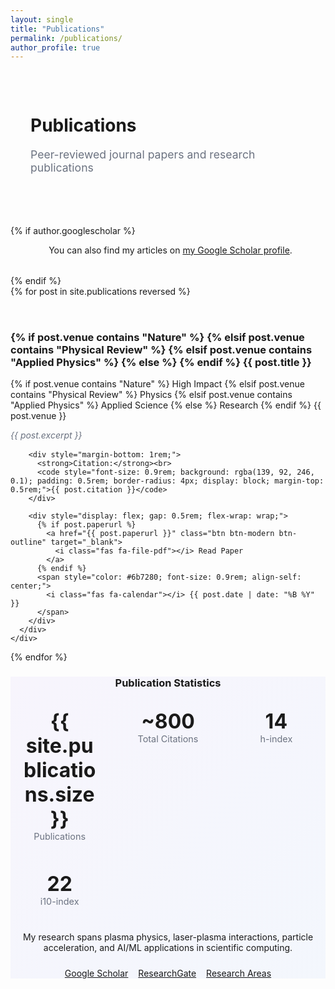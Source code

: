 ```yaml
---
layout: single
title: "Publications"
permalink: /publications/
author_profile: true
---
```


<div class="ai-pattern" style="padding: 2rem; border-radius: 12px; margin-bottom: 2rem;">
  <div class="section-header">
    <h1 class="gradient-text">Publications</h1>
    <p style="font-size: 1.1rem; color: #6b7280; margin-top: 0.5rem;">Peer-reviewed journal papers and research publications</p>
  </div>
</div>

{% if author.googlescholar %}
<div class="card animate-card" style="margin-bottom: 2rem;">
  <div class="card-body" style="text-align: center;">
    <p style="margin-bottom: 1rem;">
      <i class="ai ai-google-scholar" style="font-size: 2rem; color: var(--ml-blue); margin-right: 0.5rem;"></i>
      You can also find my articles on <a href="{{author.googlescholar}}" class="focus-modern" target="_blank">my Google Scholar profile</a>.
    </p>
  </div>
</div>
{% endif %}

<div style="display: grid; grid-template-columns: repeat(auto-fit, minmax(350px, 1fr)); gap: 2rem; margin-bottom: 2rem;">
  {% for post in site.publications reversed %}
    <div class="card animate-card">
      <div class="card-header">
        <h3>
          {% if post.venue contains "Nature" %}
            <i class="fas fa-atom"></i>
          {% elsif post.venue contains "Physical Review" %}
            <i class="fas fa-wave-square"></i>
          {% elsif post.venue contains "Applied Physics" %}
            <i class="fas fa-bolt"></i>
          {% else %}
            <i class="fas fa-flask"></i>
          {% endif %}
          {{ post.title }}
        </h3>
        <div style="margin-top: 0.5rem;">
          {% if post.venue contains "Nature" %}
            <span class="badge badge-ai">High Impact</span>
          {% elsif post.venue contains "Physical Review" %}
            <span class="badge badge-ml">Physics</span>
          {% elsif post.venue contains "Applied Physics" %}
            <span class="badge badge-ds">Applied Science</span>
          {% else %}
            <span class="badge badge-research">Research</span>
          {% endif %}
          <span class="badge badge-research">{{ post.venue }}</span>
        </div>
      </div>
      <div class="card-body">
        <div style="margin-bottom: 1rem;">
          <p style="color: #6b7280; font-style: italic;">{{ post.excerpt }}</p>
        </div>
        
        <div style="margin-bottom: 1rem;">
          <strong>Citation:</strong><br>
          <code style="font-size: 0.9rem; background: rgba(139, 92, 246, 0.1); padding: 0.5rem; border-radius: 4px; display: block; margin-top: 0.5rem;">{{ post.citation }}</code>
        </div>
        
        <div style="display: flex; gap: 0.5rem; flex-wrap: wrap;">
          {% if post.paperurl %}
            <a href="{{ post.paperurl }}" class="btn btn-modern btn-outline" target="_blank">
              <i class="fas fa-file-pdf"></i> Read Paper
            </a>
          {% endif %}
          <span style="color: #6b7280; font-size: 0.9rem; align-self: center;">
            <i class="fas fa-calendar"></i> {{ post.date | date: "%B %Y" }}
          </span>
        </div>
      </div>
    </div>
  {% endfor %}
</div>

<div class="card animate-card" style="text-align: center; background: linear-gradient(135deg, rgba(139, 92, 246, 0.05) 0%, rgba(59, 130, 246, 0.05) 100%);">
  <div class="card-body">
    <h3 style="color: var(--ai-purple); margin-bottom: 1rem;">
      <i class="fas fa-chart-line"></i> Publication Statistics
    </h3>
    <div style="display: grid; grid-template-columns: repeat(auto-fit, minmax(150px, 1fr)); gap: 1rem; margin-bottom: 1.5rem;">
      <div style="text-align: center; padding: 1rem;">
        <div style="font-size: 2rem; font-weight: bold; color: var(--ai-purple);">{{ site.publications.size }}</div>
        <div style="color: #6b7280; font-size: 0.9rem;">Publications</div>
      </div>
      <div style="text-align: center; padding: 1rem;">
        <div style="font-size: 2rem; font-weight: bold; color: var(--ml-blue);">~800</div>
        <div style="color: #6b7280; font-size: 0.9rem;">Total Citations</div>
      </div>
      <div style="text-align: center; padding: 1rem;">
        <div style="font-size: 2rem; font-weight: bold; color: var(--ds-teal);">14</div>
        <div style="color: #6b7280; font-size: 0.9rem;">h-index</div>
      </div>
      <div style="text-align: center; padding: 1rem;">
        <div style="font-size: 2rem; font-weight: bold; color: var(--primary-color);">22</div>
        <div style="color: #6b7280; font-size: 0.9rem;">i10-index</div>
      </div>
    </div>
    <p style="margin-bottom: 1.5rem;">
      My research spans plasma physics, laser-plasma interactions, particle acceleration, and AI/ML applications in scientific computing.
    </p>
    <div style="display: flex; gap: 1rem; justify-content: center; flex-wrap: wrap;">
      <a href="https://scholar.google.com/citations?user=8jVlsdoAAAAJ&hl=en" class="btn btn-modern btn-ai" target="_blank">
        <i class="ai ai-google-scholar"></i> Google Scholar
      </a>
      <a href="https://www.researchgate.net/profile/Feiyu-Li-4" class="btn btn-modern btn-ml" target="_blank">
        <i class="ai ai-researchgate"></i> ResearchGate
      </a>
      <a href="/research/" class="btn btn-modern btn-ds">
        <i class="fas fa-microscope"></i> Research Areas
      </a>
    </div>
  </div>
</div>

